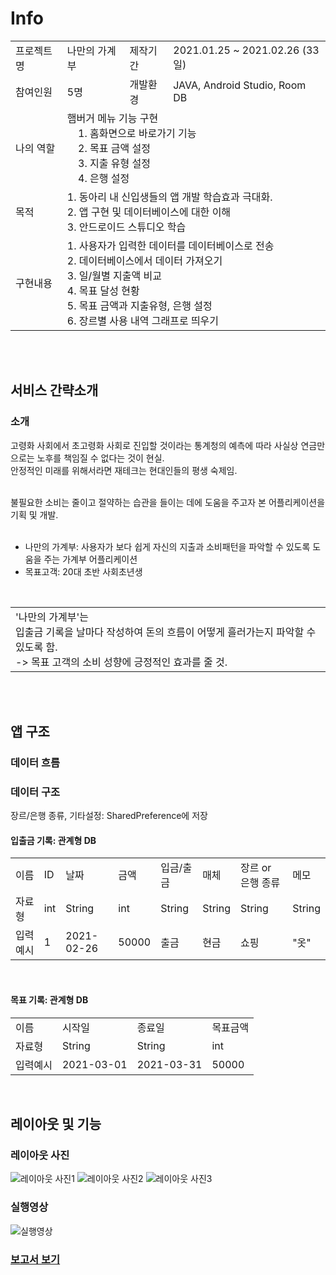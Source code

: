 # Info
<table> 
  <tr>
    <td>프로젝트명</td>
    <td>나만의 가계부</td>
    <td>제작기간</td>
    <td>2021.01.25 ~ 2021.02.26 (33일)</td>
  </tr>
  <tr>
    <td>참여인원</td>
    <td>5명</td>
    <td>개발환경</td>
    <td>JAVA, Android Studio, Room DB</td>
  </tr>
  <tr>
    <td>나의 역할</td>
    <td colspan = 3>햄버거 메뉴 기능 구현<br>
      &nbsp&nbsp&nbsp 1. 홈화면으로 바로가기 기능<br>
      &nbsp&nbsp&nbsp 2. 목표 금액 설정<br>
      &nbsp&nbsp&nbsp 3. 지출 유형 설정<br>
      &nbsp&nbsp&nbsp 4. 은행 설정<br>
      </td>
  </tr>
  <tr rowspan = 3>
    <td>목적</td>
    <td colspan = 3>
      1. 동아리 내 신입생들의 앱 개발 학습효과 극대화.<br>
      2. 앱 구현 및 데이터베이스에 대한 이해<br>
      3. 안드로이드 스튜디오 학습<br>
    </td>
  </tr>
  <tr rowspan = 6>
    <td>구현내용</td>
    <td colspan = 3>
      1. 사용자가 입력한 데이터를 데이터베이스로 전송<br>
      2. 데이터베이스에서 데이터 가져오기<br>
      3. 일/월별 지출액 비교<br>
      4. 목표 달성 현황<br>
      5. 목표 금액과 지출유형, 은행 설정<br>
      6. 장르별 사용 내역 그래프로 띄우기<br>
    </td>
  </tr>
</table>
<br><br>

## 서비스 간략소개

### 소개

고령화 사회에서 초고령화 사회로 진입할 것이라는 통계청의 예측에 따라 사실상 연금만으로는 노후를 책임질 수 없다는 것이 현실.<br>
안정적인 미래를 위해서라면 재테크는 현대인들의 평생 숙제임.<br><br>

불필요한 소비는 줄이고 절약하는 습관을 들이는 데에 도움을 주고자 본 어플리케이션을 기획 및 개발.<br><br>

- 나만의 가계부: 사용자가 보다 쉽게 자신의 지출과 소비패턴을 파악할 수 있도록 도움을 주는 가계부 어플리케이션<br>
- 목표고객: 20대 초반 사회초년생
<br>

<table>
  <tr rowspan = 3>
    <td colspan = 4>
      '나만의 가계부'는<br> 
      입출금 기록을 날마다 작성하여 돈의 흐름이 어떻게 흘러가는지 파악할 수 있도록 함.<br>
      -> 목표 고객의 소비 성향에 긍정적인 효과를 줄 것.</td>
  </tr>
</table>
<br><br>

## 앱 구조

### 데이터 흐름

### 데이터 구조

장르/은행 종류, 기타설정: SharedPreference에 저장

#### 입출금 기록: 관계형 DB

<table>
  <tr>
    <td>이름</td>
    <td>ID</td>
    <td>날짜</td>
    <td>금액</td>
    <td>입금/출금</td>
    <td>매체</td>
    <td>장르 or 은행 종류</td>
    <td>메모</td>
  </tr>
  <tr>
    <td>자료형</td>
    <td>int</td>
    <td>String</td>
    <td>int</td>
    <td>String</td>
    <td>String</td>
    <td>String</td>
    <td>String</td>
  </tr>
  <tr>
    <td>입력 예시</td>
    <td>1</td>
    <td>2021-02-26</td>
    <td>50000</td>
    <td>출금</td>
    <td>현금</td>
    <td>쇼핑</td>
    <td>"옷"</td>
  </tr>
</table>
<br>

#### 목표 기록: 관계형 DB
<table>
  <tr>
    <td>이름</td>
    <td>시작일</td>
    <td>종료일</td>
    <td>목표금액</td>
  </tr>
  <tr>
    <td>자료형</td>
    <td>String</td>
    <td>String</td>
    <td>int</td>
  </tr>
  <tr>
    <td>입력예시</td>
    <td>2021-03-01</td>
    <td>2021-03-31</td>
    <td>50000</td>
  </tr>
</table>
<br>

## 레이아웃 및 기능

<h3>레이아웃 사진</h3>

![레이아웃 사진1](./_image/layout1.JPG)
![레이아웃 사진2](./_image/layout2.JPG)
![레이아웃 사진3](./_image/layout3.JPG)

<h3>실행영상</h3>

![실행영상](./_image/AppVideo.gif)

<h3><a href="./_reports/Android report.pdf">보고서 보기</a></h3>
